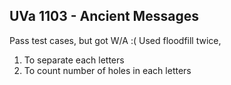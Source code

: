 UVa 1103 - Ancient Messages
---------------------------
Pass test cases, but got W/A :( 
Used floodfill twice,
  1. To separate each letters
  2. To count number of holes in each letters
